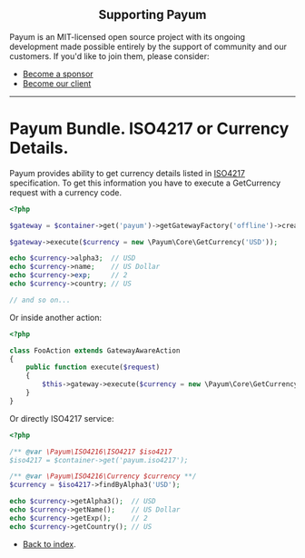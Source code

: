 <h2 align="center">Supporting Payum</h2>

Payum is an MIT-licensed open source project with its ongoing development made possible entirely by the support of community and our customers. If you'd like to join them, please consider:

- [Become a sponsor](https://www.patreon.com/makasim)
- [Become our client](http://forma-pro.com/)

---

# Payum Bundle. ISO4217 or Currency Details. 

Payum provides ability to get currency details listed in [ISO4217](http://en.wikipedia.org/wiki/ISO_4217) specification.
To get this information you have to execute a GetCurrency request with a currency code.


```php
<?php

$gateway = $container->get('payum')->getGatewayFactory('offline')->create();

$gateway->execute($currency = new \Payum\Core\GetCurrency('USD'));

echo $currency->alpha3;  // USD
echo $currency->name;    // US Dollar
echo $currency->exp;     // 2
echo $currency->country; // US

// and so on...
```

Or inside another action:

```php
<?php

class FooAction extends GatewayAwareAction
{
    public function execute($request)
    {
        $this->gateway->execute($currency = new \Payum\Core\GetCurrency('USD'));
    }
}
```

Or directly ISO4217 service:

```php
<?php

/** @var \Payum\ISO4216\ISO4217 $iso4217
$iso4217 = $container->get('payum.iso4217');

/** @var \Payum\ISO4216\Currency $currency **/
$currency = $iso4217->findByAlpha3('USD');

echo $currency->getAlpha3();  // USD
echo $currency->getName();    // US Dollar
echo $currency->getExp();     // 2
echo $currency->getCountry(); // US
```

* [Back to index](../index.md).
